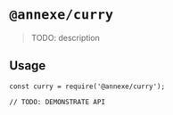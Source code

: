 # `@annexe/curry`

> TODO: description

## Usage

```
const curry = require('@annexe/curry');

// TODO: DEMONSTRATE API
```
